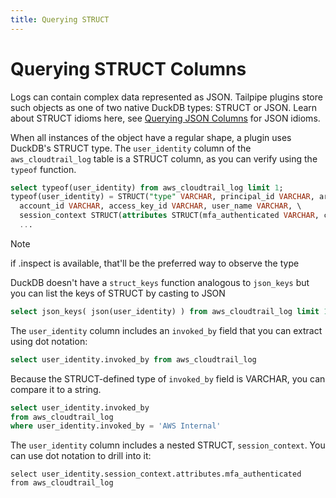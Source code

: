 ```yaml
---
title: Querying STRUCT
---
```


# Querying STRUCT Columns

Logs can contain complex data represented as JSON. Tailpipe plugins store such objects as one of two native DuckDB types: STRUCT or JSON. Learn about STRUCT idioms here, see [Querying JSON Columns](/docs/sql/querying-json) for JSON idioms.

When all instances of the object have a regular shape, a plugin uses DuckDB's STRUCT type. The `user_identity` column of the `aws_cloudtrail_log` table is a STRUCT column, as you can verify using the `typeof` function.

```sql
select typeof(user_identity) from aws_cloudtrail_log limit 1;
typeof(user_identity) = STRUCT("type" VARCHAR, principal_id VARCHAR, arn VARCHAR, \
  account_id VARCHAR, access_key_id VARCHAR, user_name VARCHAR, \ 
  session_context STRUCT(attributes STRUCT(mfa_authenticated VARCHAR, creation_date BIGINT), \
  ...
```

>[!NOTE]
> if .inspect is available, that'll be the preferred way to observe the type

DuckDB doesn't have a `struct_keys` function analogous to `json_keys` but you can list the keys of STRUCT by casting to JSON

```sql
select json_keys( json(user_identity) ) from aws_cloudtrail_log limit 1;
```

The `user_identity` column includes an `invoked_by` field that you can extract using dot notation:

```sql
select user_identity.invoked_by from aws_cloudtrail_log
```

Because the STRUCT-defined type of `invoked_by` field is VARCHAR, you can compare it to a string.

```sql
select user_identity.invoked_by
from aws_cloudtrail_log
where user_identity.invoked_by = 'AWS Internal'
```

The `user_identity` column includes a nested STRUCT, `session_context`. You can use dot notation to drill into it:

```
select user_identity.session_context.attributes.mfa_authenticated
from aws_cloudtrail_log
```


